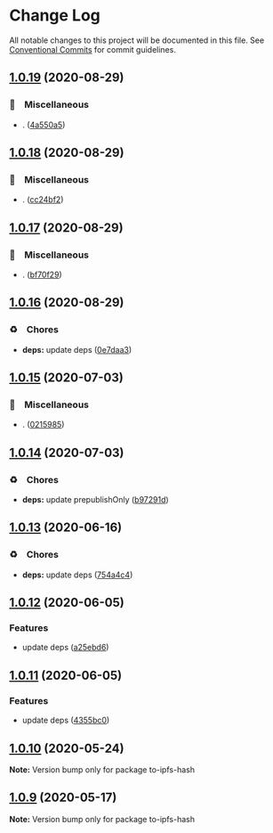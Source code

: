 # Change Log

All notable changes to this project will be documented in this file.
See [Conventional Commits](https://conventionalcommits.org) for commit guidelines.

## [1.0.19](https://github.com/bluelovers/ws-ipfs/compare/to-ipfs-hash@1.0.18...to-ipfs-hash@1.0.19) (2020-08-29)


### 🔖　Miscellaneous

* . ([4a550a5](https://github.com/bluelovers/ws-ipfs/commit/4a550a55ccd04d245d5935914d091a879986a8f2))





## [1.0.18](https://github.com/bluelovers/ws-ipfs/compare/to-ipfs-hash@1.0.17...to-ipfs-hash@1.0.18) (2020-08-29)


### 🔖　Miscellaneous

* . ([cc24bf2](https://github.com/bluelovers/ws-ipfs/commit/cc24bf22e5f25f217df7c54b8671a476e5da575d))





## [1.0.17](https://github.com/bluelovers/ws-ipfs/compare/to-ipfs-hash@1.0.16...to-ipfs-hash@1.0.17) (2020-08-29)


### 🔖　Miscellaneous

* . ([bf70f29](https://github.com/bluelovers/ws-ipfs/commit/bf70f298426c11645d5343255656fa72e0cae844))





## [1.0.16](https://github.com/bluelovers/ws-ipfs/compare/to-ipfs-hash@1.0.15...to-ipfs-hash@1.0.16) (2020-08-29)


### ♻️　Chores

* **deps:** update deps ([0e7daa3](https://github.com/bluelovers/ws-ipfs/commit/0e7daa377053512cbdae9752a96ee6d9abf0b9dd))





## [1.0.15](https://github.com/bluelovers/ws-ipfs/compare/to-ipfs-hash@1.0.14...to-ipfs-hash@1.0.15) (2020-07-03)


### 🔖　Miscellaneous

* . ([0215985](https://github.com/bluelovers/ws-ipfs/commit/02159857809e29f3a2476a54e13ab1b8a7191433))





## [1.0.14](https://github.com/bluelovers/ws-ipfs/compare/to-ipfs-hash@1.0.13...to-ipfs-hash@1.0.14) (2020-07-03)


### ♻️　Chores

* **deps:** update prepublishOnly ([b97291d](https://github.com/bluelovers/ws-ipfs/commit/b97291d25341f48482aaae290d4b78375e57cbd2))





## [1.0.13](https://github.com/bluelovers/ws-ipfs/compare/to-ipfs-hash@1.0.12...to-ipfs-hash@1.0.13) (2020-06-16)


### ♻️　Chores

* **deps:**  update deps ([754a4c4](https://github.com/bluelovers/ws-ipfs/commit/754a4c4a714d3d256500b319473ce610f876b442))





## [1.0.12](https://github.com/bluelovers/ws-ipfs/compare/to-ipfs-hash@1.0.11...to-ipfs-hash@1.0.12) (2020-06-05)


### Features

* update deps ([a25ebd6](https://github.com/bluelovers/ws-ipfs/commit/a25ebd688ccfd54f164b3ff89cf6cdb2e7f6e478))





## [1.0.11](https://github.com/bluelovers/ws-ipfs/compare/to-ipfs-hash@1.0.10...to-ipfs-hash@1.0.11) (2020-06-05)


### Features

* update deps ([4355bc0](https://github.com/bluelovers/ws-ipfs/commit/4355bc0161fa03725b7455cee33ac834a99b7cd9))





## [1.0.10](https://github.com/bluelovers/ws-ipfs/compare/to-ipfs-hash@1.0.9...to-ipfs-hash@1.0.10) (2020-05-24)

**Note:** Version bump only for package to-ipfs-hash





## [1.0.9](https://github.com/bluelovers/ws-ipfs/compare/to-ipfs-hash@1.0.8...to-ipfs-hash@1.0.9) (2020-05-17)

**Note:** Version bump only for package to-ipfs-hash
